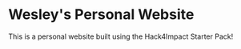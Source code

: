 # Wesley's Personal Website
This is a personal website built using the Hack4Impact Starter Pack!
<Hey Yo>